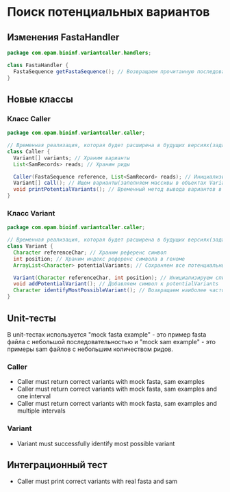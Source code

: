 # Поиск потенциальных вариантов

## Изменения FastaHandler
```java
package com.epam.bioinf.variantcaller.handlers;

class FastaHandler {
  FastaSequence getFastaSequence(); // Возвращаем прочитанную последовательность
}
```

## Новые классы

### Класс Caller
```java
package com.epam.bioinf.variantcaller.caller;

// Временная реализация, которая будет расширена в будущих версиях(задача про метрики)
class Caller {
  Variant[] variants; // Храним варианты
  List<SamRecords> reads; // Храним риды

  Caller(FastaSequence reference, List<SamRecord> reads); // Инициализируем массив вариантов объектами Variant с пустыми массивами внутри
  Variant[] call(); // Ищем варианты(заполняем массивы в объектах Variant) и возвращаем результат
  void printPotentialVariants(); // Временный метод вывода вариантов в консоль
}
```

### Класс Variant
```java
package com.epam.bioinf.variantcaller.caller;

// Временная реализация, которая будет расширена в будущих версиях(задача про метрики)
class Variant {
  Character referenceChar; // Храним референс символ
  int position; // Храним индекс референс символа в геноме
  ArrayList<Character> potentialVariants; // Сохраняем все потенциальные варианты

  Variant(Character referenceChar, int position); // Инициализируем список
  void addPotentialVariant(); // Добавляем символ к potentialVariants
  Character identifyMostPossibleVariant(); // Возвращаем наиболее часто встречающийся символ
}
```

## Unit-тесты

В unit-тестах используется "mock fasta example" - это пример fasta файла с небольшой последовательностью
и "mock sam example" - это примеры sam файлов с небольшим количеством ридов.

### Caller

* Caller must return correct variants with mock fasta, sam examples
* Caller must return correct variants with mock fasta, sam examples and one interval
* Caller must return correct variants with mock fasta, sam examples and multiple intervals

### Variant

* Variant must successfully identify most possible variant

## Интеграционный тест

* Caller must print correct variants with real fasta and sam
